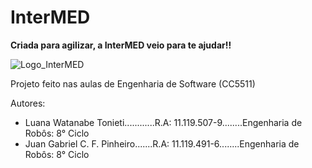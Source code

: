 # InterMED

**Criada para agilizar, a InterMED veio para te ajudar!!**

![Logo_InterMED](https://user-images.githubusercontent.com/84099050/188284248-8d5caaf4-79cb-4630-b1c9-3967a354be10.png)

Projeto feito nas aulas de Engenharia de Software (CC5511)

Autores: 
* Luana Watanabe Tonieti............R.A: 11.119.507-9........Engenharia de Robôs: 8° Ciclo
* Juan Gabriel C. F. Pinheiro.......R.A: 11.119.491-6........Engenharia de Robôs: 8° Ciclo
